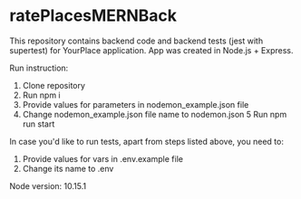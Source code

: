 # ratePlacesMERNBack
This repository contains backend code and backend tests (jest with supertest) for YourPlace application.
App was created in Node.js + Express.

Run instruction:
1. Clone repository
2. Run npm i
3. Provide values for parameters in nodemon_example.json file
4. Change nodemon_example.json file name to nodemon.json
5 Run npm run start

In case you'd like to run tests, apart from steps listed above, you need to:
1. Provide values for vars in .env.example file
2. Change its name to .env

Node version: 10.15.1
